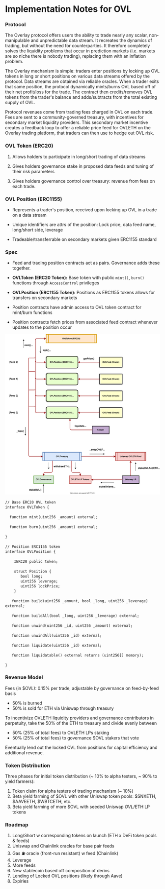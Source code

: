 # Implementation Notes for OVL

### Protocol

The Overlay protocol offers users the ability to trade nearly any scalar, non-manipulable and unpredictable data stream. It recreates the dynamics of trading, but without the need for counterparties. It therefore completely solves the liquidity problems that occur in prediction markets (i.e. markets are so niche there is nobody trading), replacing them with an inflation problem.

The Overlay mechanism is simple: traders enter positions by locking up OVL tokens in long or short positions on various data streams offered by the protocol. Data streams are obtained via reliable oracles. When a trader exits that same position, the protocol dynamically mints/burns OVL based off of their net profit/loss for the trade. The contract then credits/removes OVL tokens from the trader's balance and adds/subtracts from the total existing supply of OVL.

Protocol revenues come from trading fees charged in OVL on each trade. Fees are sent to a community-governed treasury, with incentives for secondary market liquidity providers. This secondary market incentive creates a feedback loop to offer a reliable price feed for OVLETH on the Overlay trading platform, that traders can then use to hedge out OVL risk.

### OVL Token (ERC20)

1. Allows holders to participate in long/short trading of data streams

2. Gives holders governance stake in proposed data feeds and tuning of their risk parameters

3. Gives holders governance control over treasury: revenue from fees on each trade.

### OVL Position (ERC1155)

- Represents a trader's position, received upon locking up OVL in a trade on a data stream

- Unique identifiers are attrs of the position: Lock price, data feed name, long/short side, leverage

- Tradeable/transferrable on secondary markets given ERC1155 standard

### Spec

- Feed and trading position contracts act as pairs. Governance adds these together.

- **OVLToken (ERC20 Token):** Base token with public `mint()`, `burn()` functions through `AccessControl` privileges

- **OVLPosition (ERC1155 Token):** Positions as ERC1155 tokens allows for transfers on secondary markets

- Position contracts have admin access to OVL token contract for mint/burn functions

- Position contracts fetch prices from associated feed contract whenever updates to the position occur


![spec](OVL.svg)


```
// Base ERC20 OVL token
interface OVLToken {

  function mint(uint256 _amount) external;

  function burn(uint256 _amount) external;

}

// Position ERC1155 token
interface OVLPosition {

    IERC20 public token;

    struct Position {
       bool long;
       uint256 leverage;
       uint256 lockPrice;
    }

   function build(uint256 _amount, bool _long, uint256 _leverage) external;

   function buildAll(bool _long, uint256 _leverage) external;

   function unwind(uint256 _id, uint256 _amount) external;

   function unwindAll(uint256 _id) external;

   function liquidate(uint256 _id) external;

   function liquidatable() external returns (uint256[] memory);

}
```

### Revenue Model

Fees (in $OVL): 0.15% per trade, adjustable by governance on feed-by-feed basis

- 50% is burned
- 50% is sold for ETH via Uniswap through treasury

To incentivize OVLETH liquidity providers and governance contributors in perpetuity, take the 50% of the ETH to treasury and divide evenly between
- 50% (25% of total fees) to OVLETH LPs staking
- 50% (25% of total fees) to governance $OVL stakers that vote

Eventually lend out the locked OVL from positions for capital efficiency and additional revenue.

### Token Distribution

Three phases for initial token distribution (~ 10% to alpha testers, ~ 90% to yield farmers):
1. Token claim for alpha testers of trading mechanism (~ 10%)
2. Beta yield farming of $OVL with other Uniswap token pools: $SNXETH, $AAVEETH, $WBTCETH, etc.
3. Beta yield farming of more $OVL with seeded Uniswap $OVL/$ETH LP tokens

### Roadmap

1. Long/Short w corresponding tokens on launch (ETH x DeFi token pools & feeds)
2. Uniswap and Chainlink oracles for base pair feeds
3. Gas ⛽️ oracle (front-run resistant) w feed (Chainlink)
4. Leverage
5. More feeds
6. New stablecoin based off composition of derivs
7. Lending of Locked OVL positions (likely through Aave)
8. Expiries
